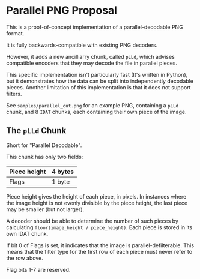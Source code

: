 # Parallel PNG Proposal

This is a proof-of-concept implementation of a parallel-decodable PNG format.

It is fully backwards-compatible with existing PNG decoders.

However, it adds a new ancilliarry chunk, called `pLLd`, which advises compatible encoders that they may
decode the file in parallel pieces.

This specific implementation isn't particularly fast (It's written in Python), but it demonstrates how the data
can be split into independently decodable pieces. Another limitation of this implementation is that it does not support filters.

See `samples/parallel_out.png` for an example PNG, containing a `pLLd` chunk, and 8 `IDAT` chunks, each containing their own piece of the image.

## The `pLLd` Chunk

Short for "Parallel Decodable".

This chunk has only two fields:

| Piece height | 4 bytes |
|--------------|---------|
| Flags        | 1 byte  |

Piece height gives the height of each piece, in pixels. In instances where the image height is not evenly divisible by the piece height,
the last piece may be smaller (but not larger).

A decoder should be able to determine the number of such pieces by calculating `floor(image_height / piece_height)`. Each piece is stored in its own IDAT chunk.

If bit 0 of Flags is set, it indicates that the image is parallel-defilterable. This means that the filter type for the first row of each piece must never refer to the row above.

Flag bits 1-7 are reserved.